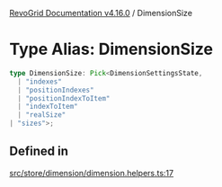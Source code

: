 [RevoGrid Documentation v4.16.0](README.md) / DimensionSize

# Type Alias: DimensionSize

```ts
type DimensionSize: Pick<DimensionSettingsState, 
  | "indexes"
  | "positionIndexes"
  | "positionIndexToItem"
  | "indexToItem"
  | "realSize"
| "sizes">;
```

## Defined in

[src/store/dimension/dimension.helpers.ts:17](https://github.com/revolist/revogrid/blob/09cdc1e0b86c0627e1eaa752c7fd0bb1b7b42330/src/store/dimension/dimension.helpers.ts#L17)
